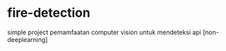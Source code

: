 # fire-detection
simple project pemamfaatan computer vision untuk mendeteksi api [non-deeplearning]
